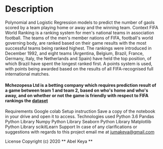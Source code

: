 # Description
Polynomial and Logistic Regression models to predict the number of gaols scored by a team playing home or away and the winning team.
Context
FIFA World Ranking is a ranking system for men's national teams in association football. The teams of the men's member nations of FIFA, football's world governing body, are ranked based on their game results with the most successful teams being ranked highest. The rankings were introduced in December 1992, and eight teams (Argentina, Belgium, Brazil, France, Germany, Italy, the Netherlands and Spain) have held the top position, of which Brazil have spent the longest ranked first.
 A points system is used, with points being awarded based on the results of all FIFA-recognised full international matches.
#### Mchezopesa Ltd  is a betting company which requires  prediction result of a game between team 1 and team 2, based on who's home and who's away, and on whether or not the game is friendly with respect to FIFA rankings the [dataset](https://drive.google.com/file/d/1BYUqaEEnFtAe5lvzJh9lpVpR2MAvERUc/view) 
Requirements
Google colab
Setup instruction
Save a copy of the notebook in your drive and open it to access.
Technologies used
Python 3.6
Pandas Python Library
Numpy Python Library
Seaborn Python Library
Matplotlib Python Library
scikitLearn
Support
In case of any clarifications or suggestions with regards to this project email me at jumakeya@gmail.com

License
Copyright (c) 2020 ** Abel Keya **
